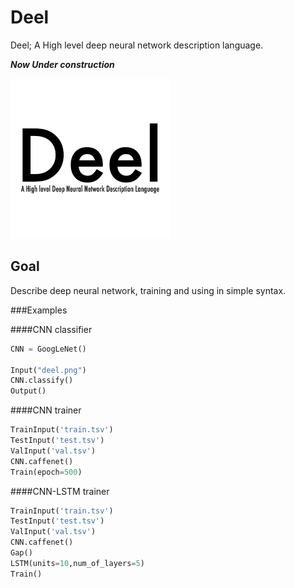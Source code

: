 # Deel
Deel; A High level deep neural network description language.

***Now Under construction***

![logo](deel.png)


## Goal
Describe deep neural network, training and using in simple syntax.

###Examples

####CNN classifier
```python
CNN = GoogLeNet()

Input("deel.png")
CNN.classify()
Output()

```

####CNN trainer
```python
TrainInput('train.tsv') 
TestInput('test.tsv') 
ValInput('val.tsv') 
CNN.caffenet() 
Train(epoch=500) 
```

####CNN-LSTM trainer
```python
TrainInput('train.tsv') 
TestInput('test.tsv') 
ValInput('val.tsv') 
CNN.caffenet() 
Gap()
LSTM(units=10,num_of_layers=5)
Train() 
```
